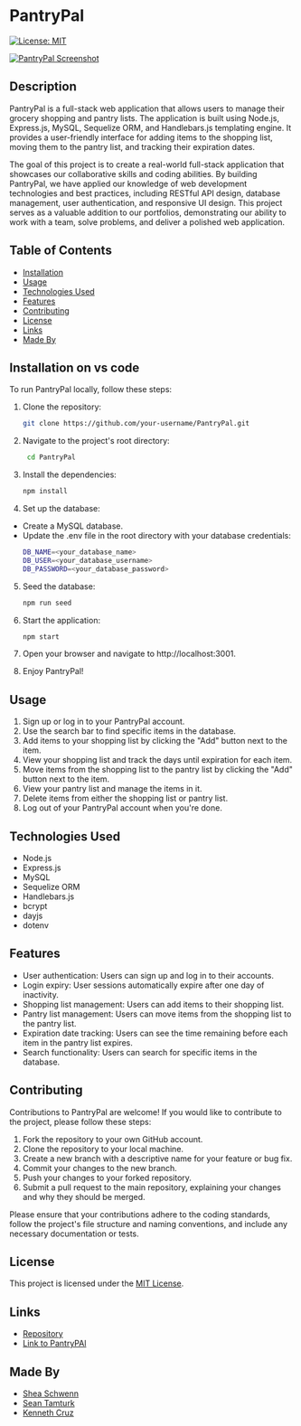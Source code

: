 # PantryPal

[![License: MIT](https://img.shields.io/badge/License-MIT-yellow.svg)](https://opensource.org/licenses/MIT)

[![PantryPal Screenshot](./assets/images/dashboard%20main%20use.gif)](https://shopwithpantrypal.herokuapp.com/)

## Description

PantryPal is a full-stack web application that allows users to manage their grocery shopping and pantry lists. The application is built using Node.js, Express.js, MySQL, Sequelize ORM, and Handlebars.js templating engine. It provides a user-friendly interface for adding items to the shopping list, moving them to the pantry list, and tracking their expiration dates.

The goal of this project is to create a real-world full-stack application that showcases our collaborative skills and coding abilities. By building PantryPal, we have applied our knowledge of web development technologies and best practices, including RESTful API design, database management, user authentication, and responsive UI design. This project serves as a valuable addition to our portfolios, demonstrating our ability to work with a team, solve problems, and deliver a polished web application.

## Table of Contents

- [Installation](#installation)
- [Usage](#usage)
- [Technologies Used](#technologies-used)
- [Features](#features)
- [Contributing](#contributing)
- [License](#license)
- [Links](#links)
- [Made By](#made-by)

## Installation on vs code 

To run PantryPal locally, follow these steps:

1. Clone the repository:

   ```bash
   git clone https://github.com/your-username/PantryPal.git
   ```

2. Navigate to the project's root directory:

   ```bash
    cd PantryPal
   ```

3. Install the dependencies:

   ```bash
   npm install
   ```

4. Set up the database:

  - Create a MySQL database.
  - Update the .env file in the root directory with your database credentials:
      ```bash
      DB_NAME=<your_database_name>
      DB_USER=<your_database_username>
      DB_PASSWORD=<your_database_password>
      ```

5. Seed the database:

   ```bash
   npm run seed
    ```

6. Start the application:

   ```bash
   npm start
    ```

7. Open your browser and navigate to http://localhost:3001.
8. Enjoy PantryPal!

## Usage

1. Sign up or log in to your PantryPal account.
2. Use the search bar to find specific items in the database.
3. Add items to your shopping list by clicking the "Add" button next to the item.
4. View your shopping list and track the days until expiration for each item.
5. Move items from the shopping list to the pantry list by clicking the "Add" button next to the item.
6. View your pantry list and manage the items in it.
7. Delete items from either the shopping list or pantry list.
8. Log out of your PantryPal account when you're done.

## Technologies Used

- Node.js
- Express.js
- MySQL
- Sequelize ORM
- Handlebars.js
- bcrypt
- dayjs
- dotenv

## Features

- User authentication: Users can sign up and log in to their accounts.
- Login expiry: User sessions automatically expire after one day of inactivity.
- Shopping list management: Users can add items to their shopping list.
- Pantry list management: Users can move items from the shopping list to the pantry list.
- Expiration date tracking: Users can see the time remaining before each item in the pantry list expires.
- Search functionality: Users can search for specific items in the database.

## Contributing

Contributions to PantryPal are welcome! If you would like to contribute to the project, please follow these steps:

1. Fork the repository to your own GitHub account.
2. Clone the repository to your local machine.
3. Create a new branch with a descriptive name for your feature or bug fix.
4. Commit your changes to the new branch.
5. Push your changes to your forked repository.
6. Submit a pull request to the main repository, explaining your changes and why they should be merged.

Please ensure that your contributions adhere to the coding standards, follow the project's file structure and naming conventions, and include any necessary documentation or tests.

## License

This project is licensed under the [MIT License](LICENSE).

## Links

- [Repository](https://github.com/sheaschwenn/Pantrypal)
- [Link to PantryPAl](https://shopwithpantrypal.herokuapp.com/)

## Made By

- [Shea Schwenn](https://github.com/sheaschwenn)
- [Sean Tamturk](https://github.com/seantamturk)
- [Kenneth Cruz](https://github.com/Cruzkenneth504)






